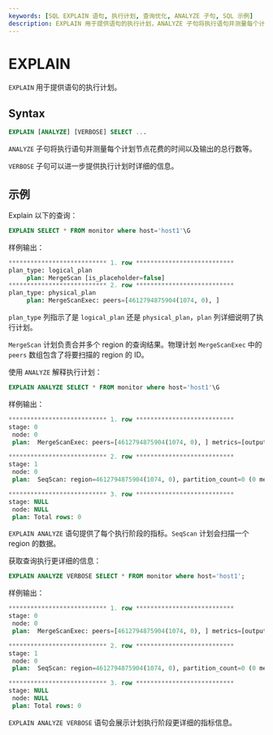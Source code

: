 ```yaml
---
keywords: [SQL EXPLAIN 语句, 执行计划, 查询优化, ANALYZE 子句, SQL 示例]
description: EXPLAIN 用于提供语句的执行计划，ANALYZE 子句将执行语句并测量每个计划节点的时间和输出行数。
---
```


# EXPLAIN

`EXPLAIN` 用于提供语句的执行计划。

## Syntax

```sql
EXPLAIN [ANALYZE] [VERBOSE] SELECT ...
```

`ANALYZE` 子句将执行语句并测量每个计划节点花费的时间以及输出的总行数等。

`VERBOSE` 子句可以进一步提供执行计划时详细的信息。

## 示例

Explain 以下的查询：

```sql
EXPLAIN SELECT * FROM monitor where host='host1'\G
```

样例输出：

```sql
*************************** 1. row ***************************
plan_type: logical_plan
     plan: MergeScan [is_placeholder=false]
*************************** 2. row ***************************
plan_type: physical_plan
     plan: MergeScanExec: peers=[4612794875904(1074, 0), ]
```

`plan_type` 列指示了是 `logical_plan` 还是 `physical_plan`，`plan` 列详细说明了执行计划。

`MergeScan` 计划负责合并多个 region 的查询结果。物理计划 `MergeScanExec` 中的 `peers` 数组包含了将要扫描的 region 的 ID。

使用 `ANALYZE` 解释执行计划：

```sql
EXPLAIN ANALYZE SELECT * FROM monitor where host='host1'\G
```

样例输出：

```sql
*************************** 1. row ***************************
stage: 0
 node: 0
 plan:  MergeScanExec: peers=[4612794875904(1074, 0), ] metrics=[output_rows: 0, greptime_exec_read_cost: 0, finish_time: 3301415, first_consume_time: 3299166, ready_time: 3104209, ]

*************************** 2. row ***************************
stage: 1
 node: 0
 plan:  SeqScan: region=4612794875904(1074, 0), partition_count=0 (0 memtable ranges, 0 file 0 ranges) metrics=[output_rows: 0, mem_used: 0, build_parts_cost: 1, build_reader_cost: 1, elapsed_await: 1, elapsed_poll: 21250, scan_cost: 1, yield_cost: 1, ]

*************************** 3. row ***************************
stage: NULL
 node: NULL
 plan: Total rows: 0
```

`EXPLAIN ANALYZE` 语句提供了每个执行阶段的指标。`SeqScan` 计划会扫描一个 region 的数据。

获取查询执行更详细的信息：

```sql
EXPLAIN ANALYZE VERBOSE SELECT * FROM monitor where host='host1';
```

样例输出：

```sql
*************************** 1. row ***************************
stage: 0
 node: 0
 plan:  MergeScanExec: peers=[4612794875904(1074, 0), ] metrics=[output_rows: 0, greptime_exec_read_cost: 0, finish_time: 3479084, first_consume_time: 3476000, ready_time: 3209041, ]

*************************** 2. row ***************************
stage: 1
 node: 0
 plan:  SeqScan: region=4612794875904(1074, 0), partition_count=0 (0 memtable ranges, 0 file 0 ranges), projection=["host", "ts", "cpu", "memory"], filters=[host = Utf8("host1")], metrics_per_partition: [[partition=0, {prepare_scan_cost=579.75µs, build_reader_cost=0ns, scan_cost=0ns, convert_cost=0ns, yield_cost=0ns, total_cost=789.708µs, num_rows=0, num_batches=0, num_mem_ranges=0, num_file_ranges=0, build_parts_cost=0ns, rg_total=0, rg_fulltext_filtered=0, rg_inverted_filtered=0, rg_minmax_filtered=0, rg_bloom_filtered=0, rows_before_filter=0, rows_fulltext_filtered=0, rows_inverted_filtered=0, rows_bloom_filtered=0, rows_precise_filtered=0, num_sst_record_batches=0, num_sst_batches=0, num_sst_rows=0, first_poll=785.041µs}]] metrics=[output_rows: 0, mem_used: 0, build_parts_cost: 1, build_reader_cost: 1, elapsed_await: 1, elapsed_poll: 17208, scan_cost: 1, yield_cost: 1, ]

*************************** 3. row ***************************
stage: NULL
 node: NULL
 plan: Total rows: 0
```

`EXPLAIN ANALYZE VERBOSE` 语句会展示计划执行阶段更详细的指标信息。
